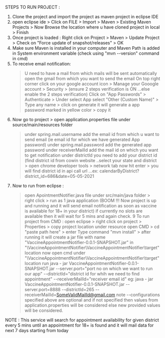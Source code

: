 STEPS TO RUN PROJECT :

 1. Clone the project and import the project as maven project in eclipse IDE
 2. open eclipse ide > Click on FILE > Import > Maven > Existing Maven Projects > Now Browse the location where u have cloned project in local > Finish
 3. Once project is loaded : Right click on Project > Maven > Update Project > Check on "Force update of snapshot/releases" > OK
 4. Make sure Maven is installed in your computer and Maven Path is added in System environment variable (check using "mvn --version" command in cmd)
 6. To receive email notification:
     > U need to have a mail from which mails will be sent automatically 
     > open the gmail from which you want to send the email
     > On top right corner click on your google account icon > Manage your Gooogle account > Security > (ensure 2 steps verification is ON ...else enable the 2 steps verification)
     > Click on "App Passwords" > Authenticate > Under select App select "Other (Custom Name)" > Type any name > click on generate 
     > it will generate a app password marked in yellow color > copy it
7. Now go to project > open application.properties file under source/main/resources folder
     > under spring.mail.username add the email id from which u want to send email (ie email id for which we have generated App password)
     > under spring.mail.password add the generated app password
     > under receiverMailId add the mail id on which you want to get notification
     > under districtId  you need to add your district id (find district id from cowin website ..select your state and district > open chrome developer tools > network tab
     > now hit enter > you will find district id in api call url ...ex: calendarByDistrict?district_id=686&date=05-05-2021
 8. Now to run from eclipse :
    > open ApointmentNotifier.java file under src/main/java folder > right click > run as 1 java application 
    > (BOOM !!! Now project is up and running and it will send email notification as soon as vaccine is available for 18+ in your district)
    > if currently no slots are available then it will wait for 5 mins and again check.
 9   To run project from CMD :
    >  open eclipse > right click on project > Properties > copy project location under resource
    >  open CMD > cd "paste path here" > enter
    >  Type command "mvn install" > after running it will create a jar file with name "VaccineAppointmentNotifier-0.0.1-SNAPSHOT.jar" in "\VaccineAppointmentNotifier\VaccineAppointmentNotifier\target" location
    >  now open cmd under "\VaccineAppointmentNotifier\VaccineAppointmentNotifier\target" location
    >  run java - jar VaccineAppointmentNotifier-0.0.1-SNAPSHOT.jar --server.port="port no on which we want to run our app" --districtId="district id for whih we need to find appointment" --receiverMailId="receiver email id"
    >  eg: java - jar VaccineAppointmentNotifier-0.0.1-SNAPSHOT.jar --server.port=8888 --districtId=265 --receiverMailId=SomeValidMailId@gmail.com
    >  note --configurations specified above are optional and if not specified then values from application.properties will be considered else new provided values will be considered.
  
  
  NOTE : This service will search for appointment availability for given district every 5 mins until an appointment for 18+ is found and it will mail data for next 7 days starting from today
  
